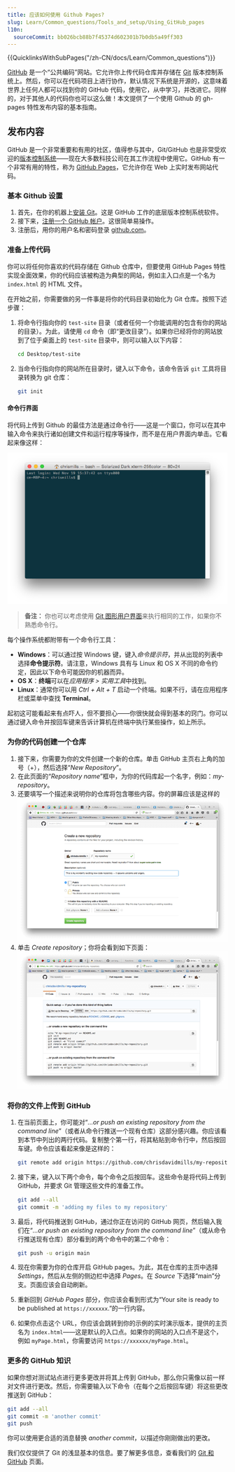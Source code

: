 ```yaml
---
title: 应该如何使用 Github Pages?
slug: Learn/Common_questions/Tools_and_setup/Using_GitHub_pages
l10n:
  sourceCommit: bb026bcb88b7f45374d602301b7b0db5a49ff303
---
```


{{QuicklinksWithSubPages("/zh-CN/docs/Learn/Common_questions")}}

[GitHub](https://github.com/) 是一个“公共编码”网站。它允许你上传代码仓库并存储在 [Git](http://git-scm.com/) 版本控制系统上。然后，你可以在代码项目上进行协作，默认情况下系统是开源的，这意味着世界上任何人都可以找到你的 GitHub 代码，使用它，从中学习，并改进它。同样的，对于其他人的代码你也可以这么做！本文提供了一个使用 Github 的 gh-pages 特性发布内容的基本指南。

## 发布内容

GitHub 是一个非常重要和有用的社区，值得参与其中，Git/GitHub 也是非常受欢迎的[版本控制系统](http://git-scm.com/book/en/v2/Getting-Started-About-Version-Control)——现在大多数科技公司在其工作流程中使用它。GitHub 有一个非常有用的特性，称为 [GitHub Pages](https://pages.github.com/)，它允许你在 Web 上实时发布网站代码。

### 基本 Github 设置

1. 首先，在你的机器上[安装 Git](http://git-scm.com/downloads)。这是 GitHub 工作的底层版本控制系统软件。
2. 接下来，[注册一个 GitHub 帐户](https://github.com/join)。这很简单易操作。
3. 注册后，用你的用户名和密码登录 [github.com](https://github.com/)。

### 准备上传代码

你可以将任何你喜欢的代码存储在 Github 仓库中，但要使用 GitHub Pages 特性实现全面效果，你的代码应该被构造为典型的网站，例如主入口点是一个名为 `index.html` 的 HTML 文件。

在开始之前，你需要做的另一件事是将你的代码目录初始化为 Git 仓库。按照下述步骤：

1. 将命令行指向你的 `test-site` 目录（或者任何一个你能调用的包含有你的网站的目录）。为此，请使用 `cd` 命令（即“更改目录”）。如果你已经将你的网站放到了位于桌面上的 `test-site` 目录中，则可以输入以下内容：

   ```bash
   cd Desktop/test-site
   ```

2. 当命令行指向你的网站所在目录时，键入以下命令，该命令告诉 `git` 工具将目录转换为 git 仓库：

   ```bash
   git init
   ```

#### 命令行界面

将代码上传到 Github 的最佳方法是通过命令行——这是一个窗口，你可以在其中输入命令来执行诸如创建文件和运行程序等操作，而不是在用户界面内单击。它看起来像这样：

![已打开终端/命令提示符。尚未输入任何命令。](command-line.png)

> **备注：** 你也可以考虑使用 [Git 图形用户界面](https://git-scm.com/downloads/guis)来执行相同的工作，如果你不熟悉命令行。

每个操作系统都附带有一个命令行工具：

- **Windows**：可以通过按 Windows 键，键入*命令提示符*，并从出现的列表中选择**命令提示符**。请注意，Windows 具有与 Linux 和 OS X 不同的命令约定，因此以下命令可能因你的机器而异。
- **OS X**：**终端**可以在*应用程序 > 实用工具*中找到。
- **Linux**：通常你可以用 _Ctrl + Alt + T_ 启动一个终端。如果不行，请在应用程序栏或菜单中查找 **Terminal**。

起初这可能看起来有点吓人，但不要担心——你很快就会得到基本的窍门。你可以通过键入命令并按回车键来告诉计算机在终端中执行某些操作，如上所示。

### 为你的代码创建一个仓库

1. 接下来，你需要为你的文件创建一个新的仓库。单击 GitHub 主页右上角的加号（+），然后选择“_New Repository_”。
2. 在此页面的“_Repository name_”框中，为你的代码库起一个名字，例如：_my-repository_。
3. 还要填写一个描述来说明你的仓库将包含哪些内容。你的屏幕应该是这样的
   ![浏览器中打开了新仓库的页面，仓库所有者输入和仓库名称都已填入，可选的描述输入也已填入。公共（public）复选框已选中，私有（private）复选框未选中，使用自述文件（readme）初始化此仓库也已选中。](create-new-repo.png)
4. 单击 _Create repository_；你将会看到如下页面：
   ![在浏览器中打开仓库页面，GitHub 标题下方由搜索栏和指向仓库的拉取请求（pull request）、议题（issue）和 gist 的导航链接组成。导航链接旁边是铃铛通知和你的帐户链接。下面是仓库所有者的名称，后跟斜线和仓库名称。在水平导航栏下方，由与你的仓库相关的不同标签页组成，选定的代码（Code）标签页显示说明如何创建仓库或如何使用命令行进行推送的文档。](github-repo.png)

### 将你的文件上传到 GitHub

1. 在当前页面上，你可能对“_…or push an existing repository from the command line_”（或者从命令行推送一个现有仓库）这部分感兴趣。你应该看到本节中列出的两行代码。复制整个第一行，将其粘贴到命令行中，然后按回车键。命令应该看起来像是这样的：

   ```bash
   git remote add origin https://github.com/chrisdavidmills/my-repository.git
   ```

2. 接下来，键入以下两个命令，每个命令之后按回车。这些命令是将代码上传到 GitHub，并要求 Git 管理这些文件的准备工作。

   ```bash
   git add --all
   git commit -m 'adding my files to my repository'
   ```

3. 最后，将代码推送到 GitHub，通过你正在访问的 GitHub 网页，然后输入我们在“_…or push an existing repository from the command line_”（或从命令行推送现有仓库）部分看到的两个命令中的第二个命令：

   ```bash
   git push -u origin main
   ```

4. 现在你需要为你的仓库开启 GitHub pages。为此，其在仓库的主页中选择 _Settings_，然后从左侧的侧边栏中选择 _Pages_。在 _Source_ 下选择“main”分支。页面应该会自动刷新。
5. 重新回到 _GitHub Pages_ 部分，你应该会看到形式为“Your site is ready to be published at `https://xxxxxx`.”的一行内容。
6. 如果你点击这个 URL，你应该会跳转到你的示例的实时演示版本，提供的主页名为 `index.html`——这是默认的入口点。如果你的网站的入口点不是这个，例如 `myPage.html`，你需要访问 `https://xxxxxx/myPage.html`。

### 更多的 GitHub 知识

如果你想对测试站点进行更多更改并将其上传到 GitHub，那么你只需像以前一样对文件进行更改。然后，你需要输入以下命令（在每个之后按回车键）将这些更改推送到 GitHub：

```bash
git add --all
git commit -m 'another commit'
git push
```

你可以使用更合适的消息替换 _another commit_，以描述你刚刚做出的更改。

我们仅仅提供了 Git 的浅显基本的信息。要了解更多信息，查看我们的 [Git 和 GitHub](/zh-CN/docs/Learn/Tools_and_testing/GitHub) 页面。
